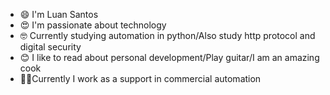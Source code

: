 -  😄 I'm Luan Santos
-  😍 I'm passionate about technology
-  🤓 Currently studying automation in python/Also study http protocol and digital security
-  😊 I like to read about personal development/Play guitar/I am an amazing cook
-  🧑‍💼Currently I work as a support in commercial automation
<!---
LuanJrSantos/LuanJrSantos is a ✨ special ✨ repository because its `README.md` (this file) appears on your GitHub profile.
You can click the Preview link to take a look at your changes.
--->
